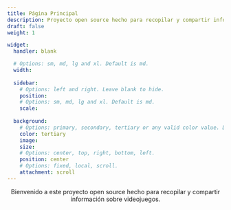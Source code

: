 ```yaml
---
title: Página Principal
description: Proyecto open source hecho para recopilar y compartir información sobre videojuegos.
draft: false
weight: 1

widget:
  handler: blank

  # Options: sm, md, lg and xl. Default is md.
  width:
    
  sidebar:
    # Options: left and right. Leave blank to hide.
    position:
    # Options: sm, md, lg and xl. Default is md.
    scale:
  
  background:
    # Options: primary, secondary, tertiary or any valid color value. Default is primary.
    color: tertiary
    image: 
    size: 
    # Options: center, top, right, bottom, left.
    position: center
    # Options: fixed, local, scroll.
    attachment: scroll
---
```

<div style="text-align: center"> Bienvenido a este proyecto open source hecho para recopilar y compartir información sobre videojuegos.</div>

